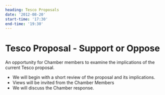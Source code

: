 ```yaml
---
heading: Tesco Proposals
date: '2012-08-20'
start-time: '17:30'
end-time: '19:30'
---
```

# Tesco Proposal - Support or Oppose

An opportunity for Chamber members to examine the implications of the current Tesco proposal.

- We will begin with a short review of the proposal and its implications.
- Views will be invited from the Chamber Members
- We will discuss the Chamber response.
